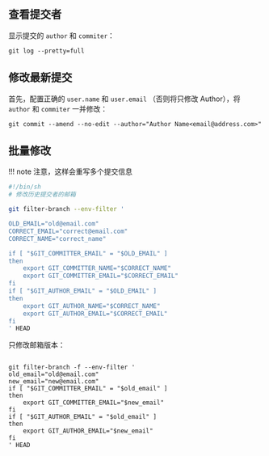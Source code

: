 ## 查看提交者

显示提交的 `author` 和 `commiter`：

```git
git log --pretty=full
```

## 修改最新提交

首先，配置正确的 `user.name` 和 `user.email` （否则将只修改 Author），将 `author` 和 `commiter` 一并修改：

```shell
git commit --amend --no-edit --author="Author Name<email@address.com>"
```

## 批量修改

!!! note
	注意，这样会重写多个提交信息

```bash
#!/bin/sh
# 修改历史提交者的邮箱

git filter-branch --env-filter '

OLD_EMAIL="old@email.com"
CORRECT_EMAIL="correct@email.com"
CORRECT_NAME="correct_name"

if [ "$GIT_COMMITTER_EMAIL" = "$OLD_EMAIL" ]
then
    export GIT_COMMITTER_NAME="$CORRECT_NAME"
    export GIT_COMMITTER_EMAIL="$CORRECT_EMAIL"
fi
if [ "$GIT_AUTHOR_EMAIL" = "$OLD_EMAIL" ]
then
    export GIT_AUTHOR_NAME="$CORRECT_NAME"
    export GIT_AUTHOR_EMAIL="$CORRECT_EMAIL"
fi
' HEAD
```

只修改邮箱版本：

```shell

git filter-branch -f --env-filter '
old_email="old@email.com"
new_email="new@email.com"
if [ "$GIT_COMMITTER_EMAIL" = "$old_email" ]
then
    export GIT_COMMITTER_EMAIL="$new_email"
fi
if [ "$GIT_AUTHOR_EMAIL" = "$old_email" ]
then
    export GIT_AUTHOR_EMAIL="$new_email"
fi
' HEAD
```
